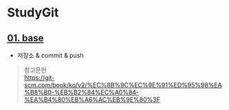 # StudyGit
## [01. base](https://github.com/LeeHwayeon/StudyGit/blob/master/01_base/base.md)  
  - 저장소 & commit & push
  
  
  
  
  
  
  
  
  
  
  
  
  
  
  
> 참고문헌  
  https://git-scm.com/book/ko/v2/%EC%8B%9C%EC%9E%91%ED%95%98%EA%B8%B0-%EB%B2%84%EC%A0%84-%EA%B4%80%EB%A6%AC%EB%9E%80%3F
